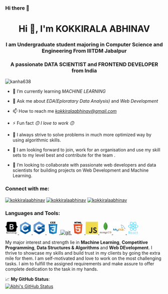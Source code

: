 ### Hi there 👋

<!--
**kokkiralaabhinav/kokkiralaabhinav** is a ✨ _special_ ✨ repository because its `README.md` (this file) appears on your GitHub profile.

Here are some ideas to get you started:

- 🔭 I’m currently working on ...
- 🌱 I’m currently learning ...
- 👯 I’m looking to collaborate on ...
- 🤔 I’m looking for help with ...
- 💬 Ask me about ...
- 📫 How to reach me: ...
- 😄 Pronouns: ...
- ⚡ Fun fact: ...
-->



<h1 align="center">Hi 👋, I'm KOKKIRALA ABHINAV</h1>
<h3 align="center">I am Undergraduate student majoring in Computer Science and Engineering From IIITDM Jabalpur</h3>
<h3 align="center">A passionate DATA SCIENTIST and FRONTEND DEVELOPER from India</h3>

<p align="left"> <img src="https://komarev.com/ghpvc/?username=kanha638&label=Profile%20views&color=0e75b6&style=flat" alt="kanha638" /> </p>

- 🌱 I’m currently learning *MACHINE LEARNING*

- 💬 Ask me about *EDA(Eploratary Data Analysis)* and *Web Development*

- 📫 How to reach me *kokkiralaabhinav@gmail.com*

- ⚡ Fun fact *🙃 I love to work 🙃*

- 🤔 I always strive to solve problems in much more optimized way by using algorithmic skills.

- 🙂 I am looking forward to join, work for an organisation and use my skill sets to my level best and contribute for the team .

- 👯 I’m looking to collaborate with passionate web developers  and data scientists for building projects on Web Development and Machine Learning.


<h3 align="left">Connect with me:</h3>
<p align="left">
<a href="https://www.linkedin.com/in/kokkirala-abhinav-572102240/" target="blank"><img align="center" src="http://surl.li/gjuor" alt="kokkiralaabhinav" height="50" width="50" /></a>
<a href="https://www.instagram.com/abhinav_kokkirala/?hl=en" target="blank"><img align="center" src="http://surl.li/gjumo" alt="kokkiralaabhinav" height="50" width="50" /></a>
<a href="https://twitter.com/KOKKIRALA2003" target="blank"><img align="center" src="http://surl.li/glqze" alt="kokkiralaabhinav" height="50" width="50" /></a>

<h3 align="left">Languages and Tools:</h3>
<p align="left"> <a href="https://getbootstrap.com" target="_blank" rel="noreferrer"> <img src="https://raw.githubusercontent.com/devicons/devicon/master/icons/bootstrap/bootstrap-plain-wordmark.svg" alt="bootstrap" width="40" height="40"/> </a> <a href="https://www.cprogramming.com/" target="_blank" rel="noreferrer"> <img src="https://raw.githubusercontent.com/devicons/devicon/master/icons/c/c-original.svg" alt="c" width="40" height="40"/> </a> <a href="https://www.w3schools.com/cpp/" target="_blank" rel="noreferrer"> <img src="https://raw.githubusercontent.com/devicons/devicon/master/icons/cplusplus/cplusplus-original.svg" alt="cplusplus" width="40" height="40"/> </a> <a href="https://www.w3schools.com/css/" target="_blank" rel="noreferrer"> <img src="https://raw.githubusercontent.com/devicons/devicon/master/icons/css3/css3-original-wordmark.svg" alt="css3" width="40" height="40"/> </a> <a href="https://git-scm.com/" target="_blank" rel="noreferrer"> <img src="https://www.vectorlogo.zone/logos/git-scm/git-scm-icon.svg" alt="git" width="40" height="40"/> </a> <a href="https://www.w3.org/html/" target="_blank" rel="noreferrer"> <img src="https://raw.githubusercontent.com/devicons/devicon/master/icons/html5/html5-original-wordmark.svg" alt="html5" width="40" height="40"/> </a> <a href="https://developer.mozilla.org/en-US/docs/Web/JavaScript" target="_blank" rel="noreferrer"> <img src="https://raw.githubusercontent.com/devicons/devicon/master/icons/javascript/javascript-original.svg" alt="javascript" width="40" height="40"/> </a> <a href="https://www.mongodb.com/" target="_blank" rel="noreferrer"> <img src="https://raw.githubusercontent.com/devicons/devicon/master/icons/mongodb/mongodb-original-wordmark.svg" alt="mongodb" width="40" height="40"/> </a> <a href="https://www.mysql.com/" target="_blank" rel="noreferrer"> <img src="https://raw.githubusercontent.com/devicons/devicon/master/icons/mysql/mysql-original-wordmark.svg" alt="mysql" width="40" height="40"/> </a> </a> <a href="https://reactjs.org/" target="_blank" rel="noreferrer"> <img src="https://raw.githubusercontent.com/devicons/devicon/master/icons/react/react-original-wordmark.svg" alt="react" width="40" height="40"/> </a> </p>


  
<!--
**kokkiralaabhinav/Kokkirala-Abhinav** is a ✨ _special_ ✨ repository because its `README.md` (this file) appears on your GitHub profile.

Here are some ideas to get you started:

- 🔭 I’m currently working on ...
- 🌱 I’m currently learning ...
- 👯 I’m looking to collaborate on ...
- 🤔 I’m looking for help with ...
- 💬 Ask me about ...
- 📫 How to reach me: ...
- 😄 Pronouns: ...
- ⚡ Fun fact: ..
-->

My major interest and strength lie in <strong>Machine Learning</strong>, <strong>Competitive Programming</strong>, <strong>Data Structures & Algorithms </strong>and <strong>Web DEvelopment</strong>. I thrive to showcase my skills and build trust in my clients by going the extra mile for them. I am self-motivated and love to work on the most challenging tasks. I aim to fulfill the assigned requirements and make assure to offer complete dedication to the task in my hands.


📈 **My GitHub Status**:  
[![Abhi's GitHub Status](https://github-readme-stats.vercel.app/api?username=kokkiralaabhinav&theme=gotham&show_icons=true&count_private=true)](https://github.com/kokkiralaabhinav)
